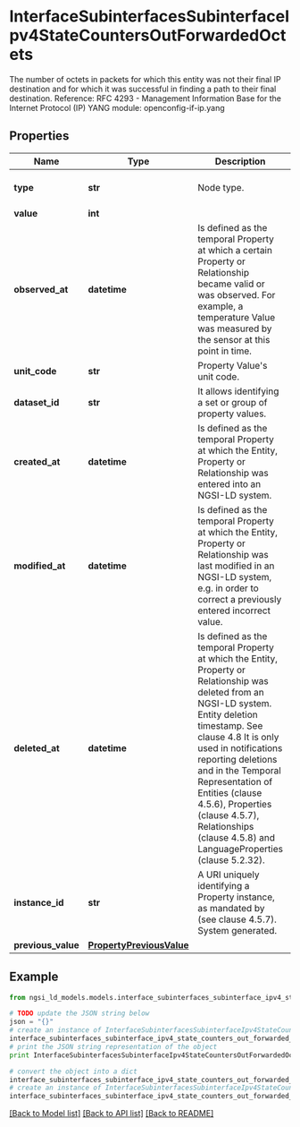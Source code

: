 # InterfaceSubinterfacesSubinterfaceIpv4StateCountersOutForwardedOctets

The number of octets in packets for which this entity was not their final IP destination and for which it was successful in finding a path to their final destination.  Reference: RFC 4293 - Management Information Base for the Internet Protocol (IP)  YANG module: openconfig-if-ip.yang 

## Properties

Name | Type | Description | Notes
------------ | ------------- | ------------- | -------------
**type** | **str** | Node type.  | [optional] [default to 'Property']
**value** | **int** |  | 
**observed_at** | **datetime** | Is defined as the temporal Property at which a certain Property or Relationship became valid or was observed. For example, a temperature Value was measured by the sensor at this point in time.  | [optional] 
**unit_code** | **str** | Property Value&#39;s unit code.  | [optional] 
**dataset_id** | **str** | It allows identifying a set or group of property values.  | [optional] 
**created_at** | **datetime** | Is defined as the temporal Property at which the Entity, Property or Relationship was entered into an NGSI-LD system.  | [optional] [readonly] 
**modified_at** | **datetime** | Is defined as the temporal Property at which the Entity, Property or Relationship was last modified in an NGSI-LD system, e.g. in order to correct a previously entered incorrect value.  | [optional] [readonly] 
**deleted_at** | **datetime** | Is defined as the temporal Property at which the Entity, Property or Relationship was deleted from an NGSI-LD system.  Entity deletion timestamp. See clause 4.8 It is only used in notifications reporting deletions and in the Temporal Representation of Entities (clause 4.5.6), Properties (clause 4.5.7), Relationships (clause 4.5.8) and LanguageProperties (clause 5.2.32).  | [optional] [readonly] 
**instance_id** | **str** | A URI uniquely identifying a Property instance, as mandated by (see clause 4.5.7). System generated.  | [optional] [readonly] 
**previous_value** | [**PropertyPreviousValue**](PropertyPreviousValue.md) |  | [optional] 

## Example

```python
from ngsi_ld_models.models.interface_subinterfaces_subinterface_ipv4_state_counters_out_forwarded_octets import InterfaceSubinterfacesSubinterfaceIpv4StateCountersOutForwardedOctets

# TODO update the JSON string below
json = "{}"
# create an instance of InterfaceSubinterfacesSubinterfaceIpv4StateCountersOutForwardedOctets from a JSON string
interface_subinterfaces_subinterface_ipv4_state_counters_out_forwarded_octets_instance = InterfaceSubinterfacesSubinterfaceIpv4StateCountersOutForwardedOctets.from_json(json)
# print the JSON string representation of the object
print InterfaceSubinterfacesSubinterfaceIpv4StateCountersOutForwardedOctets.to_json()

# convert the object into a dict
interface_subinterfaces_subinterface_ipv4_state_counters_out_forwarded_octets_dict = interface_subinterfaces_subinterface_ipv4_state_counters_out_forwarded_octets_instance.to_dict()
# create an instance of InterfaceSubinterfacesSubinterfaceIpv4StateCountersOutForwardedOctets from a dict
interface_subinterfaces_subinterface_ipv4_state_counters_out_forwarded_octets_form_dict = interface_subinterfaces_subinterface_ipv4_state_counters_out_forwarded_octets.from_dict(interface_subinterfaces_subinterface_ipv4_state_counters_out_forwarded_octets_dict)
```
[[Back to Model list]](../README.md#documentation-for-models) [[Back to API list]](../README.md#documentation-for-api-endpoints) [[Back to README]](../README.md)


